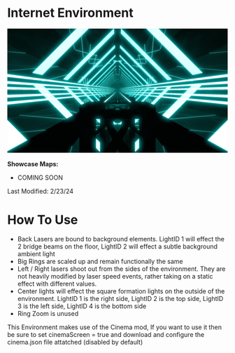# Internet Environment
![Internet Environment](Internet.png)

**Showcase Maps:**
- COMING SOON

Last Modified: 2/23/24

# How To Use

- Back Lasers are bound to background elements. LightID 1 will effect the 2 bridge beams on the floor, LightID 2 will effect a subtle background ambient light
- Big Rings are scaled up and remain functionally the same
- Left / Right lasers shoot out from the sides of the environment. They are not heavily modified by laser speed events, rather taking on a static effect with different values.
- Center lights will effect the square formation lights on the outside of the environment. LightID 1 is the right side, LightID 2 is the top side, LightID 3 is the left side, LightID 4 is the bottom side
- Ring Zoom is unused

This Environment makes use of the Cinema mod, If you want to use it then be sure to set cinemaScreen = true and download and configure the cinema.json file attatched (disabled by default)